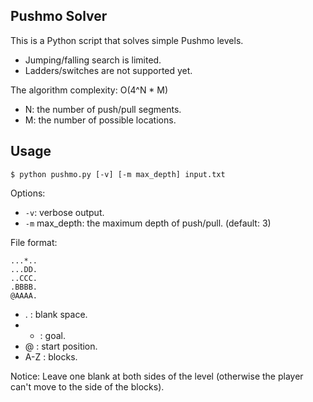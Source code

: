 Pushmo Solver
-------------

This is a Python script that solves simple Pushmo levels.

 * Jumping/falling search is limited.
 * Ladders/switches are not supported yet.

The algorithm complexity: O(4^N * M)

 * N: the number of push/pull segments.
 * M: the number of possible locations.

Usage
-----

    $ python pushmo.py [-v] [-m max_depth] input.txt

Options:

 * `-v`: verbose output.
 * `-m` max_depth: the maximum depth of push/pull. (default: 3)

File format:

    ...*..
    ...DD.
    ..CCC.
    .BBBB.
    @AAAA.

 * . : blank space.
 * * : goal.
 * @ : start position.
 * A-Z : blocks.

Notice: Leave one blank at both sides of the level
(otherwise the player can't move to the side of the blocks).
